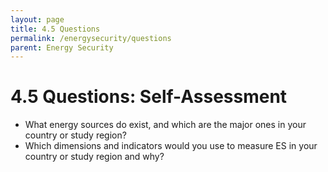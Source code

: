 ```yaml
---
layout: page
title: 4.5 Questions
permalink: /energysecurity/questions
parent: Energy Security
---
```

# 4.5 Questions: Self-Assessment

- What energy sources do exist, and which are the major ones in your country or study region?
- Which dimensions and indicators would you use to measure ES in your country or study region and why?